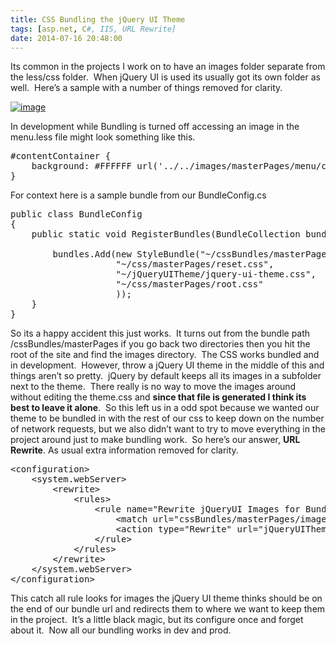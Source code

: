 ```yaml
---
title: CSS Bundling the jQuery UI Theme
tags: [asp.net, C#, IIS, URL Rewrite]
date: 2014-07-16 20:48:00
---
```


Its common in the projects I work on to have an images folder separate from the less/css folder.&nbsp; When jQuery UI is used its usually got its own folder as well.&nbsp; Here’s a sample with a number of things removed for clarity.

[![image](http://www.michaelware.net/image.axd?picture=image_thumb_11.png "image")](http://www.michaelware.net/image.axd?picture=image_11.png)

In development while Bundling is turned off accessing an image in the menu.less file might look something like this.&nbsp; 
  <pre class="prettyprint">#contentContainer {
    background: #FFFFFF url('../../images/masterPages/menu/contentContainerBackground.jpg') no-repeat top center;
}</pre>

For context here is a sample bundle from our BundleConfig.cs

<pre class="prettyprint">public class BundleConfig
{
    public static void RegisterBundles(BundleCollection bundles) {

        bundles.Add(new StyleBundle("~/cssBundles/masterPages/root").Include(
                    "~/css/masterPages/reset.css",
                    "~/jQueryUITheme/jquery-ui-theme.css",
                    "~/css/masterPages/root.css"
                    ));
    }
}</pre>

So its a happy accident this just works.&nbsp; It turns out from the bundle path /cssBundles/masterPages if you go back two directories then you hit the root of the site and find the images directory.&nbsp; The CSS works bundled and in development.&nbsp; However, throw a jQuery UI theme in the middle of this and things aren’t so pretty.&nbsp; jQuery by default keeps all its images in a subfolder next to the theme.&nbsp; There really is no way to move the images around without editing the theme.css and **since that file is generated I think its best to leave it alone**.&nbsp; So this left us in a odd spot because we wanted our theme to be bundled in with the rest of our css to keep down on the number of network requests, but we also didn’t want to try to move everything in the project around just to make bundling work.&nbsp; So here’s our answer, **URL Rewrite**. As usual extra information removed for clarity.

<pre class="prettyprint">&lt;configuration&gt;
    &lt;system.webServer&gt;
        &lt;rewrite&gt;
            &lt;rules&gt;
                &lt;rule name="Rewrite jQueryUI Images for Bundling"&gt;
                    &lt;match url="cssBundles/masterPages/images/(.*)" /&gt;
                    &lt;action type="Rewrite" url="jQueryUITheme/images/{R:1}" /&gt;
                &lt;/rule&gt;
            &lt;/rules&gt;
        &lt;/rewrite&gt;
    &lt;/system.webServer&gt;
&lt;/configuration&gt;</pre>

This catch all rule looks for images the jQuery UI theme thinks should be on the end of our bundle url and redirects them to where we want to keep them in the project.&nbsp; It’s a little black magic, but its configure once and forget about it.&nbsp; Now all our bundling works in dev and prod.&nbsp; 